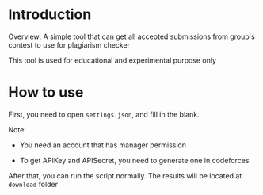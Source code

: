 # Introduction
Overview: A simple tool that can get all accepted submissions from group's contest to use for plagiarism checker

This tool is used for educational and experimental purpose only

# How to use
First, you need to open `settings.json`, and fill in the blank.

Note:

- You need an account that has manager permission

- To get APIKey and APISecret, you need to generate one in codeforces

After that, you can run the script normally. The results will be located at `download` folder